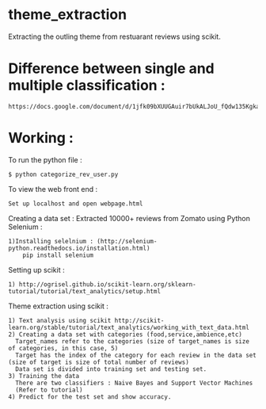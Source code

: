 # theme_extraction
Extracting the outling theme from restuarant reviews using scikit.

# Difference between single and multiple classification :
	https://docs.google.com/document/d/1jfk09bXUUGAuir7bUkALJoU_fQdw135KgkauKI8TbOs/edit
	
# Working :

To run the python file :

	$ python categorize_rev_user.py 


To view the web front end :

	Set up localhost and open webpage.html

Creating a data set : Extracted 10000+ reviews from Zomato using Python Selenium :

	1)Installing selelnium : (http://selenium-python.readthedocs.io/installation.html)
		pip install selenium

Setting up scikit :

	1) http://ogrisel.github.io/scikit-learn.org/sklearn-tutorial/tutorial/text_analytics/setup.html

Theme extraction using scikit :

    1) Text analysis using scikit http://scikit-learn.org/stable/tutorial/text_analytics/working_with_text_data.html
    2) Creating a data set with categories (food,service,ambience,etc) 
      Target_names refer to the categories (size of target_names is size of categories, in this case, 5)
      Target has the index of the category for each review in the data set (size of target is size of total number of reviews)
      Data set is divided into training set and testing set.
    3) Training the data
      There are two classifiers : Naive Bayes and Support Vector Machines
      (Refer to tutorial)
    4) Predict for the test set and show accuracy.


